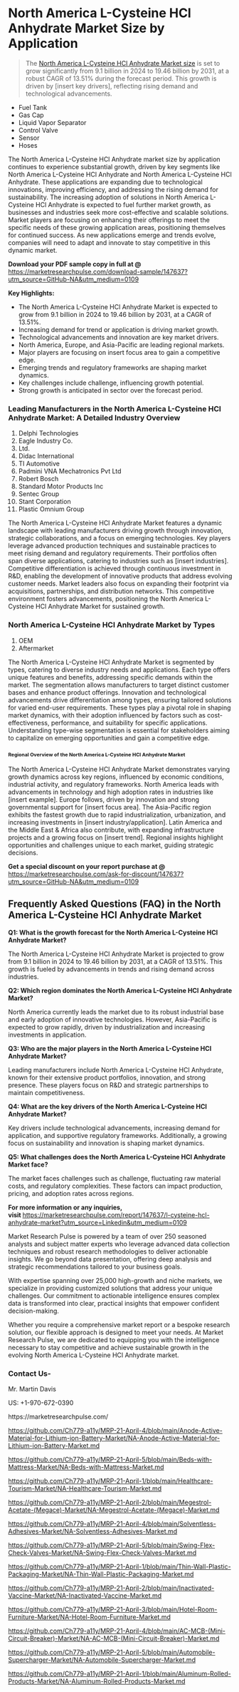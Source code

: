 <h1>North America L-Cysteine HCl Anhydrate Market&nbsp;Size by Application</h1><blockquote><p>The <a href="https://marketresearchpulse.com/download-sample/147637?utm_source=GitHub-NA&amp;utm_medium=0109">North America L-Cysteine HCl Anhydrate Market size</a> is set to grow significantly from 9.1 billion in 2024 to 19.46 billion by 2031, at a robust CAGR of 13.51% during the forecast period. This growth is driven by [insert key drivers], reflecting rising demand and technological advancements.</p></blockquote><ul><li>Fuel Tank<li> Gas Cap<li> Liquid Vapor Separator<li> Control Valve<li> Sensor<li> Hoses</li></ul><p>The North America L-Cysteine HCl Anhydrate market size by application continues to experience substantial growth, driven by key segments like North America L-Cysteine HCl Anhydrate and North America L-Cysteine HCl Anhydrate. These applications are expanding due to technological innovations, improving efficiency, and addressing the rising demand for sustainability. The increasing adoption of solutions in North America L-Cysteine HCl Anhydrate is expected to fuel further market growth, as businesses and industries seek more cost-effective and scalable solutions. Market players are focusing on enhancing their offerings to meet the specific needs of these growing application areas, positioning themselves for continued success. As new applications emerge and trends evolve, companies will need to adapt and innovate to stay competitive in this dynamic market.</p><p><strong>Download your PDF sample copy in full at @ </strong><a href="https://marketresearchpulse.com/download-sample/147637?utm_source=GitHub-NA&amp;utm_medium=0109">https://marketresearchpulse.com/download-sample/147637?utm_source=GitHub-NA&amp;utm_medium=0109</a></p><p><strong>Key Highlights: </strong></p><ul><li>The North America L-Cysteine HCl Anhydrate Market is expected to grow from 9.1 billion in 2024 to 19.46 billion by 2031, at a CAGR of 13.51%.</li><li>Increasing demand for trend or application is driving market growth.</li><li>Technological advancements and innovation are key market drivers.</li><li>North America, Europe, and Asia-Pacific are leading regional markets.</li><li>Major players are focusing on insert focus area to gain a competitive edge.</li><li>Emerging trends and regulatory frameworks are shaping market dynamics.</li><li>Key challenges include challenge, influencing growth potential.</li><li>Strong growth is anticipated in sector over the forecast period.</li></ul><h3>Leading Manufacturers in the North America L-Cysteine HCl Anhydrate Market: A Detailed Industry Overview</h3><ol><li>Delphi Technologies</li><li>Eagle Industry Co.</li><li>Ltd.</li><li>Didac International</li><li>TI Automotive</li><li>Padmini VNA Mechatronics Pvt Ltd</li><li>Robert Bosch</li><li>Standard Motor Products Inc</li><li>Sentec Group</li><li>Stant Corporation</li><li>Plastic Omnium Group</li></ol><div class="flex max-w-full flex-col flex-grow"><div class="min-h-8 text-message flex w-full flex-col items-end gap-2 whitespace-normal break-words [.text-message+&amp;]:mt-5" dir="auto" data-message-author-role="assistant" data-message-id="fd8432e4-4910-450d-b182-61b7bfb0a01f" data-message-model-slug="gpt-4o"><div class="flex w-full flex-col gap-1 empty:hidden first:pt-[3px]"><div class="markdown prose w-full break-words dark:prose-invert light"><p>The North America L-Cysteine HCl Anhydrate Market features a dynamic landscape with leading manufacturers driving growth through innovation, strategic collaborations, and a focus on emerging technologies. Key players leverage advanced production techniques and sustainable practices to meet rising demand and regulatory requirements. Their portfolios often span diverse applications, catering to industries such as [insert industries]. Competitive differentiation is achieved through continuous investment in R&amp;D, enabling the development of innovative products that address evolving customer needs. Market leaders also focus on expanding their footprint via acquisitions, partnerships, and distribution networks. This competitive environment fosters advancements, positioning the North America L-Cysteine HCl Anhydrate Market for sustained growth.</p></div></div></div></div><h3>North America L-Cysteine HCl Anhydrate Market by Types</h3><ol><li>OEM<li> Aftermarket</li></ol><div class="flex max-w-full flex-col flex-grow"><div class="min-h-8 text-message flex w-full flex-col items-end gap-2 whitespace-normal break-words [.text-message+&amp;]:mt-5" dir="auto" data-message-author-role="assistant" data-message-id="084470be-0bb7-4664-bddf-5156b4f41249" data-message-model-slug="gpt-4o-mini"><div class="flex w-full flex-col gap-1 empty:hidden first:pt-[3px]"><div class="markdown prose w-full break-words dark:prose-invert light"><p>The North America L-Cysteine HCl Anhydrate Market is segmented by types, catering to diverse industry needs and applications. Each type offers unique features and benefits, addressing specific demands within the market. The segmentation allows manufacturers to target distinct customer bases and enhance product offerings. Innovation and technological advancements drive differentiation among types, ensuring tailored solutions for varied end-user requirements. These types play a pivotal role in shaping market dynamics, with their adoption influenced by factors such as cost-effectiveness, performance, and suitability for specific applications. Understanding type-wise segmentation is essential for stakeholders aiming to capitalize on emerging opportunities and gain a competitive edge.</p></div></div></div></div><h3><span style="font-size: 11px;">Regional Overview of the North America L-Cysteine HCl Anhydrate Market</span></h3><div class="flex max-w-full flex-col flex-grow"><div class="min-h-8 text-message flex w-full flex-col items-end gap-2 whitespace-normal break-words [.text-message+&amp;]:mt-5" dir="auto" data-message-author-role="assistant" data-message-id="e9038762-ce64-4e30-91c9-9bd413514231" data-message-model-slug="gpt-4o-mini"><div class="flex w-full flex-col gap-1 empty:hidden first:pt-[3px]"><div class="markdown prose w-full break-words dark:prose-invert light"><p>The North America L-Cysteine HCl Anhydrate Market demonstrates varying growth dynamics across key regions, influenced by economic conditions, industrial activity, and regulatory frameworks. North America leads with advancements in technology and high adoption rates in industries like [insert example]. Europe follows, driven by innovation and strong governmental support for [insert focus area]. The Asia-Pacific region exhibits the fastest growth due to rapid industrialization, urbanization, and increasing investments in [insert industry/application]. Latin America and the Middle East &amp; Africa also contribute, with expanding infrastructure projects and a growing focus on [insert trend]. Regional insights highlight opportunities and challenges unique to each market, guiding strategic decisions.</p></div></div></div></div><p><strong>Get a special discount on your report purchase at @ </strong><a href="https://marketresearchpulse.com/ask-for-discount/147637?utm_source=GitHub-NA&amp;utm_medium=0109">https://marketresearchpulse.com/ask-for-discount/147637?utm_source=GitHub-NA&amp;utm_medium=0109</a></p><h2>Frequently Asked Questions (FAQ) in the North America L-Cysteine HCl Anhydrate Market</h2><p><strong>Q1: What is the growth forecast for the North America L-Cysteine HCl Anhydrate Market?</strong></p><p>The North America L-Cysteine HCl Anhydrate Market is projected to grow from 9.1 billion in 2024 to 19.46 billion by 2031, at a CAGR of 13.51%. This growth is fueled by advancements in trends and rising demand across industries.</p><p><strong>Q2: Which region dominates the North America L-Cysteine HCl Anhydrate Market?</strong></p><p>North America currently leads the market due to its robust industrial base and early adoption of innovative technologies. However, Asia-Pacific is expected to grow rapidly, driven by industrialization and increasing investments in application.</p><p><strong>Q3: Who are the major players in the North America L-Cysteine HCl Anhydrate Market?</strong></p><p>Leading manufacturers include North America L-Cysteine HCl Anhydrate, known for their extensive product portfolios, innovation, and strong presence. These players focus on R&amp;D and strategic partnerships to maintain competitiveness.</p><p><strong>Q4: What are the key drivers of the North America L-Cysteine HCl Anhydrate Market?</strong></p><p>Key drivers include technological advancements, increasing demand for application, and supportive regulatory frameworks. Additionally, a growing focus on sustainability and innovation is shaping market dynamics.</p><p><strong>Q5: What challenges does the North America L-Cysteine HCl Anhydrate Market face?</strong></p><p>The market faces challenges such as challenge, fluctuating raw material costs, and regulatory complexities. These factors can impact production, pricing, and adoption rates across regions.</p><p><strong>For more information or any inquiries, visit&nbsp;</strong><a href="https://marketresearchpulse.com/report/147637/l-cysteine-hcl-anhydrate-market?utm_source=Linkedin&utm_medium=0109">https://marketresearchpulse.com/report/147637/l-cysteine-hcl-anhydrate-market?utm_source=Linkedin&utm_medium=0109</a></p><p>Market Research Pulse is powered by a team of over 250 seasoned analysts and subject matter experts who leverage advanced data collection techniques and robust research methodologies to deliver actionable insights. We go beyond data presentation, offering deep analysis and strategic recommendations tailored to your business goals.</p><p>With expertise spanning over 25,000 high-growth and niche markets, we specialize in providing customized solutions that address your unique challenges. Our commitment to actionable intelligence ensures complex data is transformed into clear, practical insights that empower confident decision-making.</p><p>Whether you require a comprehensive market report or a bespoke research solution, our flexible approach is designed to meet your needs. At Market Research Pulse, we are dedicated to equipping you with the intelligence necessary to stay competitive and achieve sustainable growth in the evolving North America L-Cysteine HCl Anhydrate market.</p><h3><strong>Contact Us-</strong></h3><p>Mr. Martin Davis</p><p>US: +1-970-672-0390</p><p>https://marketresearchpulse.com/</p><p><a href="https://github.com/Ch779-a11y/MRP-21-April-4/blob/main/Anode-Active-Material-for-Lithium-ion-Battery-Market/NA-Anode-Active-Material-for-Lithium-ion-Battery-Market.md">https://github.com/Ch779-a11y/MRP-21-April-4/blob/main/Anode-Active-Material-for-Lithium-ion-Battery-Market/NA-Anode-Active-Material-for-Lithium-ion-Battery-Market.md</a></p><p><a href="https://github.com/Ch779-a11y/MRP-21-April-5/blob/main/Beds-with-Mattress-Market/NA-Beds-with-Mattress-Market.md">https://github.com/Ch779-a11y/MRP-21-April-5/blob/main/Beds-with-Mattress-Market/NA-Beds-with-Mattress-Market.md</a></p><p><a href="https://github.com/Ch779-a11y/MRP-21-April-1/blob/main/Healthcare-Tourism-Market/NA-Healthcare-Tourism-Market.md">https://github.com/Ch779-a11y/MRP-21-April-1/blob/main/Healthcare-Tourism-Market/NA-Healthcare-Tourism-Market.md</a></p><p><a href="https://github.com/Ch779-a11y/MRP-21-April-2/blob/main/Megestrol-Acetate-(Megace)-Market/NA-Megestrol-Acetate-(Megace)-Market.md">https://github.com/Ch779-a11y/MRP-21-April-2/blob/main/Megestrol-Acetate-(Megace)-Market/NA-Megestrol-Acetate-(Megace)-Market.md</a></p><p><a href="https://github.com/Ch779-a11y/MRP-21-April-4/blob/main/Solventless-Adhesives-Market/NA-Solventless-Adhesives-Market.md">https://github.com/Ch779-a11y/MRP-21-April-4/blob/main/Solventless-Adhesives-Market/NA-Solventless-Adhesives-Market.md</a></p><p><a href="https://github.com/Ch779-a11y/MRP-21-April-5/blob/main/Swing-Flex-Check-Valves-Market/NA-Swing-Flex-Check-Valves-Market.md">https://github.com/Ch779-a11y/MRP-21-April-5/blob/main/Swing-Flex-Check-Valves-Market/NA-Swing-Flex-Check-Valves-Market.md</a></p><p><a href="https://github.com/Ch779-a11y/MRP-21-April-1/blob/main/Thin-Wall-Plastic-Packaging-Market/NA-Thin-Wall-Plastic-Packaging-Market.md">https://github.com/Ch779-a11y/MRP-21-April-1/blob/main/Thin-Wall-Plastic-Packaging-Market/NA-Thin-Wall-Plastic-Packaging-Market.md</a></p><p><a href="https://github.com/Ch779-a11y/MRP-21-April-2/blob/main/Inactivated-Vaccine-Market/NA-Inactivated-Vaccine-Market.md">https://github.com/Ch779-a11y/MRP-21-April-2/blob/main/Inactivated-Vaccine-Market/NA-Inactivated-Vaccine-Market.md</a></p><p><a href="https://github.com/Ch779-a11y/MRP-21-April-3/blob/main/Hotel-Room-Furniture-Market/NA-Hotel-Room-Furniture-Market.md">https://github.com/Ch779-a11y/MRP-21-April-3/blob/main/Hotel-Room-Furniture-Market/NA-Hotel-Room-Furniture-Market.md</a></p><p><a href="https://github.com/Ch779-a11y/MRP-21-April-4/blob/main/AC-MCB-(Mini-Circuit-Breaker)-Market/NA-AC-MCB-(Mini-Circuit-Breaker)-Market.md">https://github.com/Ch779-a11y/MRP-21-April-4/blob/main/AC-MCB-(Mini-Circuit-Breaker)-Market/NA-AC-MCB-(Mini-Circuit-Breaker)-Market.md</a></p><p><a href="https://github.com/Ch779-a11y/MRP-21-April-5/blob/main/Automobile-Supercharger-Market/NA-Automobile-Supercharger-Market.md">https://github.com/Ch779-a11y/MRP-21-April-5/blob/main/Automobile-Supercharger-Market/NA-Automobile-Supercharger-Market.md</a></p><p><a href="https://github.com/Ch779-a11y/MRP-21-April-1/blob/main/Aluminum-Rolled-Products-Market/NA-Aluminum-Rolled-Products-Market.md">https://github.com/Ch779-a11y/MRP-21-April-1/blob/main/Aluminum-Rolled-Products-Market/NA-Aluminum-Rolled-Products-Market.md</a></p>
